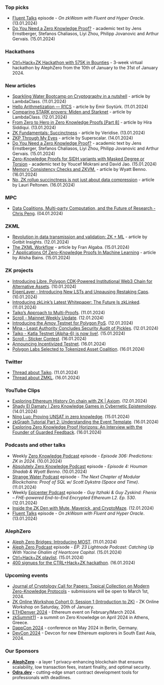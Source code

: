 ### Top picks
* [Fluent Talks](https://www.youtube.com/watch?v=GJvCGomr5lQ) episode - *On zkWasm with Fluent and Hyper Oracle*. (13.01.2024)
* [Do You Need a Zero Knowledge Proof?](https://eprint.iacr.org/2024/050.pdf) - academic text by Jens Ernstberger, Stefanos Chaliasos, Liyi Zhou, Philipp Jovanovic and Arthur Gervais. (15.01.2024)

### Hackathons
* [Ctrl+Hack+ZK Hackathon with 575K in Bounties](https://hack.alephzero.org/) - 3-week virtual hackathon by AlephZero from the 10th of January to the 31st of January 2024. 

### New articles 
* [Sparkling Water Bootcamp on Cryptography in a nutshell](https://blog.lambdaclass.com/sparkling-water-bootcamp/) - article by LambdaClass. (11.01.2024)
* [Hello Arithmetization — R1CS](https://emirsoyturk.medium.com/hello-arithmetization-55e57c8e5471) - article by Emir Soytürk. (11.01.2024)
* [Comparing STARK provers: Miden and Starknet](https://blog.lambdaclass.com/comparing-stark-provers/) - article by LambdaClass. (12.01.2024)
* [From Zero to Hero in Zero Knowledge Proofs [Part 8]](https://medium.com/coinmonks/from-zero-to-hero-in-zero-knowledge-proofs-part-8-262f923f1537) - article by Hira Siddiqui. (13.01.2024)
* [ZK Fundamentals: Succinctness](https://medium.com/veridise/zk-fundamentals-succinctness-2149e5e0c150) - article by Veridise. (13.01.2024)
* [ZKP Through My Eyes](https://medium.com/@SuperScalar_io/zkp-through-my-eyes-065cb94f2f28) - article by Superscalar. (14.01.2024)
* [Do You Need a Zero Knowledge Proof?](https://eprint.iacr.org/2024/050.pdf) - academic text by Jens Ernstberger, Stefanos Chaliasos, Liyi Zhou, Philipp Jovanovic and Arthur Gervais. (15.01.2024)
* [Zero-Knowledge Proofs for SIDH variants with Masked Degree or Torsion](https://eprint.iacr.org/2024/056.pdf) - academic text by Youcef Mokrani and David Jao. (15.01.2024)
* [Memory Consistency Checks and ZKVM.](https://blog.icme.io/memory-consistency-checks-in-zk-vm/) - article by Wyatt Benno. (16.01.2024)
* [No, ZK rollup succinctness is not just about data compression](https://medium.com/@laurippeltonen/no-zk-rollup-succinctness-is-not-just-about-data-compression-52e4e233dee6) - article by Lauri Peltonen. (16.01.2024)

### MPC
* [Data Coalitions, Multi-party Computation, and the Future of Research - Chris Peng](https://www.youtube.com/watch?v=vRFY_iE3TnM). (04.01.2024)

### ZKML
* [Revolution in data transmission and validation: ZK + ML](https://medium.com/@gotbit_insights/revolution-in-data-transmission-and-validation-zk-ml-0a5da0e2943c) - article by Gotbit Insights. (12.01.2024)
* [The ZKML Workflow](https://franalgaba.medium.com/the-zkml-workflow-706cb022d404) - article by Fran Algaba. (15.01.2024)
* [7 Applications Of Zero-Knowledge Proofs In Machine Learning](https://www.ccn.com/education/7-applications-of-zero-knowledge-proofs-in-machine-learning/) - article by Alisha Bains. (15.01.2024)

### ZK projects
* [Introducing Libre, Polygon CDK-Powered Institutional Web3 Chain for Alternative Assets](https://polygon.technology/blog/introducing-libre-polygon-cdk-powered-institutional-web3-chain-for-alternative-assets). (10.01.2024)
* [EigenLayer - Introducing New LSTs and Unpausing Restaking Caps](https://www.blog.eigenlayer.xyz/introducing-new-lsts-and-unpausing-restaking-caps/). (10.01.2024)
* [Introducing zkLink’s Latest Whitepaper: The Future Is zkLinked](https://blog.zk.link/introducing-zklinks-latest-whitepaper-the-future-is-zklinked-0115f4480f32). (11.01.2024)
* [Taiko’s Approach to Multi-Proofs](https://taiko.mirror.xyz/j_zUGgLDwb1FY18fzh7bJQz2Qt5xbUlqov4n-vm6IC0). (11.01.2024)
* [Scroll - Mainnet Weekly Update](https://twitter.com/Scroll_ZKP/status/1745932660961329486). (12.01.2024)
* [Introducing the Amoy Testnet for Polygon PoS](https://polygon.technology/blog/introducing-the-amoy-testnet-for-polygon-pos). (12.01.2024)
* [Mina - Least Authority Concludes Security Audit of Pickles](https://minaprotocol.com/blog/pickles-security-audit). (12.01.2024)
* [Taiko - Katla Testnet (Alpha-6) is now live!](https://taiko.mirror.xyz/a5SHfg_V16TOVS_LpFgrbfgi_shwC5HhpPZ5C2hnuFo). (15.01.2024)
* [Scroll - Sticker Contest](https://twitter.com/Scroll_ZKP/status/1747242534236303795). (16.01.2024)
* [Announcing Incentivized Testnet](https://dusk.network/news/announcing-incentivized-testnet/). (16.01.2024)
* [Polygon Labs Selected to Tokenized Asset Coalition](https://polygon.technology/blog/polygon-labs-selected-to-tokenized-asset-coalition). (16.01.2024)

### Twitter
* [Thread about Taiko](https://twitter.com/taikoxyz/status/1745546868028068273). (11.01.2024)
* [Thread about ZMKL](https://twitter.com/svpino/status/1747247975246528900). (16.01.2024)

### YouTube Clips
* [Exploring Ethereum History On chain with ZK | Axiom](https://www.youtube.com/watch?v=fdqXKaMNTrg). (12.01.2024)
* [Shady El Damaty | Zero Knowledge Games in Cybernetic Epistemology](https://www.youtube.com/watch?v=sB0t_hafDJs). (14.01.2024)
* [Ning Luo: Proving UNSAT in zero knowledge](https://www.youtube.com/watch?v=oKQbfkkaei8). (15.01.2024)
* [zkGraph Tutorial Part 2: Understanding the Event Template](https://www.youtube.com/watch?v=jSTXZOpAEWw). (16.01.2024)
* [Exploring Zero Knowledge Proof Horizons: An Interview with the Founder of Guarded Feedback](https://www.youtube.com/watch?v=rhxt_-5_Qro). (16.01.2024)

### Podcasts and other talks
* Weekly [Zero Knowledge Podcast](https://zeroknowledge.fm/306-2/) episode - *Episode 306: Predictions: ZK in 2024*. (10.01.2024) 
* [Absolutely Zero Knowledge Podcast](https://www.youtube.com/watch?v=MBAipTDbx-0/) episode - *Episode 4: Houman Shadab & Wyatt Benno*. (10.01.2024) 
* [Strange Water Podcast](https://open.spotify.com/episode/3YGNjwrKmesFIE222pMNsK?si=0fbf64a87ac544e7) episode - *The Next Chapter of Modular Blockchains: Proof of SQL w/ Scott Dykstra (Space and Time)*. (11.01.2024)
* Weekly [Epicenter Podcast](https://www.youtube.com/watch?v=naiP3up9ilM) episode - *Guy Itzhaki & Guy Zyskind: Fhenix – FHE-powered End-to-End Encrypted Ethereum L2. Ep. 530*. (12.01.2024) 
* [Inside the ZK Den with Mute, Maverick, and CryptoMaze](https://twitter.com/zksync/status/1745837545244504383). (12.01.2024)
* [Fluent Talks](https://www.youtube.com/watch?v=GJvCGomr5lQ) episode - *On zkWasm with Fluent and Hyper Oracle*. (13.01.2024)

### AlephZero
* [Aleph Zero Bridges: Introducing MOST](https://alephzero.org/blog/aleph-zero-bridges-most-router/). (11.01.2024)
* [Aleph Zero Podcast](https://open.spotify.com/episode/6yF4dCiyuFpX3u4Mi1slPJ) episode - *EP. 23 Lightnode Podcast: Catching Up With Yacine Ghalim of Heartcore Capital*. (15.01.2024)
* [Ctrl+Hack+ZK playlist](https://www.youtube.com/playlist?list=PLu372CLolgULpUvaqIC2OOYdtVfF8M_R6). (15.01.2024)
* [400 signups for the CTRL+Hack+ZK hackathon](https://twitter.com/cardinal_hq/status/1747234558175547859). (16.01.2024)
 
### Upcoming events
* [Journal of Cryptology Call for Papers: Topical Collection on Modern Zero-Knowledge Protocols](https://iacr.org/jofc/TopicalCollection-mzkp.html) -  submissions will be open to March 1st, 2024. 
* [ZK Online Workshop Cohort 0: Session 1 (Introduction to ZK)](https://www.meetup.com/ethmalaysia/events/298411464/) - ZK Online Workshop on Saturday, 20th of January.
* [ETHDenver 2024](http://ethdenver.com/) - Ethereum event on February/March 2024.
* [zkSummit11](https://www.zksummit.com/) - a summit on Zero Knowledge on April 2024 in Athens, Greece. 
* [DappCon 2024](https://www.dappcon.io/) - conference on May 2024 in Berlin, Germany. 
* [DevCon 2024](https://devcon.org/) - Devcon for new Ethereum explorers in South East Asia, 2024.

### Our Sponsors
* **[AlephZero](https://alephzero.org/)** - a layer 1 privacy-enhancing blockchain that ensures scalability, low transaction fees, instant finality, and optimal security.
* **[Odra.dev](https://odra.dev)** - cutting-edge smart contract development tools for professionals with deadlines.
